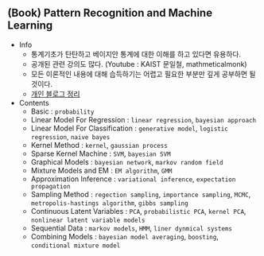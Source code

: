 ## (Book) Pattern Recognition and Machine Learning
- Info
  - 통계기초가 탄탄하고 베이지안 통계에 대한 이해를 하고 있다면 유용하다.
  - 공개된 관련 강의도 많다. (Youtube : KAIST 문일철, mathmeticalmonk)
  - 모든 이론적인 내용에 대해 습득하기는 어렵고 필요한 부분만 깊게 공부하면 될 것이다.
  - [개인 블로그 정리](https://minsoo9506.github.io/contact/)
- Contents
  - Basic : `probability`
  - Linear Model For Regression : `linear regression`, `bayesian approach`
  - Linear Model For Classification : `generative model`, `logistic regression`, `naive bayes`
  - Kernel Method : `kernel`, `gaussian process`
  - Sparse Kernel Machine : `SVM`, `bayesian SVM`
  - Graphical Models : `bayesian network`, `markov random field`
  - Mixture Models and EM : `EM algorithm`, `GMM`
  - Approximation Inference : `variational inference`, `expectation propagation`
  - Sampling Method : `regection sampling`, `importance sampling`, `MCMC`, `metropolis-hastings algorithm`, `gibbs sampling`
  - Continuous Latent Variables : `PCA`, `probabilistic PCA`, `kernel PCA`, `nonlinear latent variable models`
  - Sequential Data : `markov models`, `HMM`, `liner dynmical systems`
  - Combining Models : `bayesian model averaging`, `boosting`, `conditional mixture model`